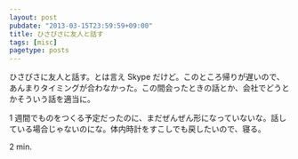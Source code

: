 ```yaml
---
layout: post
pubdate: "2013-03-15T23:59:59+09:00"
title: ひさびさに友人と話す
tags: [misc]
pagetype: posts
---
```

ひさびさに友人と話す。とは言え Skype だけど。このところ帰りが遅いので、あんまりタイミングが合わなかった。この間会ったときの話とか、会社でどうとかそういう話を適当に。

1 週間でものをつくる予定だったのに、まだぜんぜん形になっていないな。話している場合じゃないのにな。体内時計をすこしでも戻したいので、寝る。

2 min.

